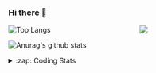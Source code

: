 ### Hi there 👋

<!--
**tao8687/tao8687** is a ✨ _special_ ✨ repository because its `README.md` (this file) appears on your GitHub profile.

Here are some ideas to get you started:

- 🔭 I’m currently working on ...
- 🌱 I’m currently learning ...
- 👯 I’m looking to collaborate on ...
- 🤔 I’m looking for help with ...
- 💬 Ask me about ...
- 📫 How to reach me: ...
- 😄 Pronouns: ...
- ⚡ Fun fact: ...
-->

<img align='right' src="https://media.giphy.com/media/M9gbBd9nbDrOTu1Mqx/giphy.gif" width="240">

  
![Top Langs](https://github-readme-stats.vercel.app/api/top-langs/?username=tao8687&layout=compact&title_color=23238E&text_color=A67D3D)

![Anurag's github stats](https://github-readme-stats.vercel.app/api?username=tao8687&show_icons=true&&text_color=A67D3D&title_color=23238E&show_icons=false&count_private=true&hide=stars)

<details>
  <summary>:zap: Coding Stats</summary>
  <br>
    
<!--START_SECTION:waka-->
![Code Time](http://img.shields.io/badge/Code%20Time-1%2C102%20hrs%2032%20mins-blue)

![Profile Views](http://img.shields.io/badge/Profile%20Views-0-blue)

**🐱 My GitHub Data** 

> 📦 1.5 MB Used in GitHub's Storage 
 > 
> 🏆 99 Contributions in the Year 2023
 > 
> 🚫 Not Opted to Hire
 > 
> 📜 50 Public Repositories 
 > 
> 🔑 23 Private Repositories 
 > 
**I'm an Early 🐤** 

```text
🌞 Morning                967 commits         █████████████████████░░░░   82.51 % 
🌆 Daytime                84 commits          ██░░░░░░░░░░░░░░░░░░░░░░░   07.17 % 
🌃 Evening                117 commits         ██░░░░░░░░░░░░░░░░░░░░░░░   09.98 % 
🌙 Night                  4 commits           ░░░░░░░░░░░░░░░░░░░░░░░░░   00.34 % 
```
📅 **I'm Most Productive on Wednesday** 

```text
Monday                   169 commits         ████░░░░░░░░░░░░░░░░░░░░░   14.42 % 
Tuesday                  156 commits         ███░░░░░░░░░░░░░░░░░░░░░░   13.31 % 
Wednesday                222 commits         █████░░░░░░░░░░░░░░░░░░░░   18.94 % 
Thursday                 147 commits         ███░░░░░░░░░░░░░░░░░░░░░░   12.54 % 
Friday                   165 commits         ████░░░░░░░░░░░░░░░░░░░░░   14.08 % 
Saturday                 161 commits         ███░░░░░░░░░░░░░░░░░░░░░░   13.74 % 
Sunday                   152 commits         ███░░░░░░░░░░░░░░░░░░░░░░   12.97 % 
```


📊 **This Week I Spent My Time On** 

```text
🕑︎ Time Zone: Asia/Shanghai

💬 Programming Languages: 
C                        28 hrs 17 mins      ███████████████████░░░░░░   76.68 % 
Text                     2 hrs 1 min         █░░░░░░░░░░░░░░░░░░░░░░░░   05.47 % 
Python                   1 hr 56 mins        █░░░░░░░░░░░░░░░░░░░░░░░░   05.25 % 
Markdown                 1 hr 30 mins        █░░░░░░░░░░░░░░░░░░░░░░░░   04.11 % 
Makefile                 1 hr 12 mins        █░░░░░░░░░░░░░░░░░░░░░░░░   03.26 % 

🔥 Editors: 
VS Code                  36 hrs 53 mins      █████████████████████████   100.00 % 

🐱‍💻 Projects: 
vc0768                   34 hrs 35 mins      ███████████████████████░░   93.78 % 
tvm                      1 hr 28 mins        █░░░░░░░░░░░░░░░░░░░░░░░░   03.98 % 
sylixOS                  46 mins             █░░░░░░░░░░░░░░░░░░░░░░░░   02.10 % 
dlpack                   2 mins              ░░░░░░░░░░░░░░░░░░░░░░░░░   00.13 % 

💻 Operating System: 
Linux                    36 hrs 53 mins      █████████████████████████   100.00 % 
```

**I Mostly Code in Python** 

```text
Python                   9 repos             ████████░░░░░░░░░░░░░░░░░   30.00 % 
C++                      8 repos             ███████░░░░░░░░░░░░░░░░░░   26.67 % 
JavaScript               2 repos             ██░░░░░░░░░░░░░░░░░░░░░░░   06.67 % 
Batchfile                1 repo              █░░░░░░░░░░░░░░░░░░░░░░░░   03.33 % 
HTML                     1 repo              █░░░░░░░░░░░░░░░░░░░░░░░░   03.33 % 
```



**Timeline**

![Lines of Code chart](https://raw.githubusercontent.com/tao8687/tao8687/master/assets/bar_graph.png)


 Last Updated on 07/04/2023 01:16:05 UTC
<!--END_SECTION:waka-->
</details>
